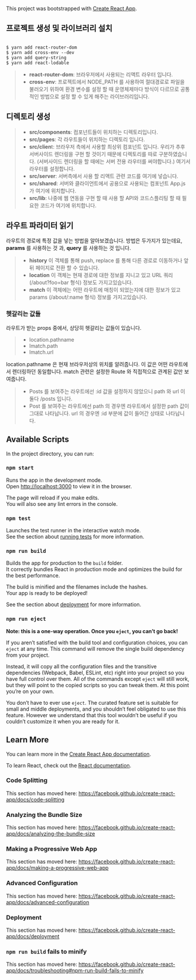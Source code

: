 This project was bootstrapped with [Create React App](https://github.com/facebook/create-react-app).

## 프로젝트 생성 및 라이브러리 설치
```angular2

$ yarn add react-router-dom
$ yarn add cross-env --dev
$ yarn add query-string
$ yarn add react-lodable 
```

> - **react-router-dom**: 브라우저에서 사용되는 리액트 라우터 입니다.
> - **cross-env**: 프로젝트에서 NODE_PATH 를 사용하여 절대경로로 파일을 불러오기 위하여 환경 변수를 설정 할 때 운영체제마다 방식이 다르므로 공통적인 방법으로 설정 할 수 있게 해주는 라이브러리입니다.

## 디렉토리 생성
> - **src/components**: 컴포넌트들이 위치하는 디렉토리입니다.
> - **src/pages**: 각 라우트들이 위치하는 디렉토리 입니다.
> - **src/clien**t: 브라우저 측에서 사용할 최상위 컴포넌트 입니다. 우리가 추후 서버사이드 렌더링을 구현 할 것이기 때문에 디렉토리를 따로 구분하였습니다. (서버사이드 렌더링을 할 때에는 서버 전용 라우터를 써야합니다.) 여기서 라우터를 설정합니다.
> - **src/server**: 서버측에서 사용 할 리액트 관련 코드를 여기에 넣습니다.
> - **src/shared**: 서버와 클라이언트에서 공용으로 사용되는 컴포넌트 App.js 가 여기에 위치합니다.
> - **src/lib**: 나중에 웹 연동을 구현 할 때 사용 할 API와 코드스플리팅 할 때 필요한 코드가 여기에 위치합니다.


## 라우트 파라미터 읽기
라우트의 경로에 특정 값을 넣는 방법을 알아보겠습니다. 방법은 두가지가 있는데요, **params** 를 사용하는 것 과, **query** 를 사용하는 것 입니다.


> - **history** 이 객체를 통해 push, replace 를 통해 다른 경로로 이동하거나 앞 뒤 페이지로 전환 할 수 있습니다.
> - **location** 이 객체는 현재 경로에 대한 정보를 지니고 있고 URL 쿼리 (/about?foo=bar 형식) 정보도 가지고있습니다.
> - **match** 이 객체에는 어떤 라우트에 매칭이 되었는지에 대한 정보가 있고 params (/about/:name 형식) 정보를 가지고있습니다.

### 헷갈리는 값들
라우트가 받는 props 중에서, 상당히 헷갈리는 값들이 있습니다.

> - location.pathname
> - lmatch.path
> - lmatch.url

location.pathname 은 현재 브라우저상의 위치를 알려줍니다. 이 값은 어떤 라우트에서 렌더링하던 동일합니다.
match 관련은 설정한 Route 와 직접적으로 관계된 값만 보여줍니다.
> - Posts 를 보여주는 라우트에선 :id 값을 설정하지 않았으니 path 와 url 이 둘다 /posts 입니다.
> - Post 를 보여주는 라우트에선 path 의 경우엔 라우트에서 설정한 path 값이 그대로 나타납니다. url 의 경우엔 :id 부분에 값이 들어간 상태로 나타납니다.

## Available Scripts

In the project directory, you can run:

### `npm start`

Runs the app in the development mode.<br>
Open [http://localhost:3000](http://localhost:3000) to view it in the browser.

The page will reload if you make edits.<br>
You will also see any lint errors in the console.

### `npm test`

Launches the test runner in the interactive watch mode.<br>
See the section about [running tests](https://facebook.github.io/create-react-app/docs/running-tests) for more information.

### `npm run build`

Builds the app for production to the `build` folder.<br>
It correctly bundles React in production mode and optimizes the build for the best performance.

The build is minified and the filenames include the hashes.<br>
Your app is ready to be deployed!

See the section about [deployment](https://facebook.github.io/create-react-app/docs/deployment) for more information.

### `npm run eject`

**Note: this is a one-way operation. Once you `eject`, you can’t go back!**

If you aren’t satisfied with the build tool and configuration choices, you can `eject` at any time. This command will remove the single build dependency from your project.

Instead, it will copy all the configuration files and the transitive dependencies (Webpack, Babel, ESLint, etc) right into your project so you have full control over them. All of the commands except `eject` will still work, but they will point to the copied scripts so you can tweak them. At this point you’re on your own.

You don’t have to ever use `eject`. The curated feature set is suitable for small and middle deployments, and you shouldn’t feel obligated to use this feature. However we understand that this tool wouldn’t be useful if you couldn’t customize it when you are ready for it.

## Learn More

You can learn more in the [Create React App documentation](https://facebook.github.io/create-react-app/docs/getting-started).

To learn React, check out the [React documentation](https://reactjs.org/).

### Code Splitting

This section has moved here: https://facebook.github.io/create-react-app/docs/code-splitting

### Analyzing the Bundle Size

This section has moved here: https://facebook.github.io/create-react-app/docs/analyzing-the-bundle-size

### Making a Progressive Web App

This section has moved here: https://facebook.github.io/create-react-app/docs/making-a-progressive-web-app

### Advanced Configuration

This section has moved here: https://facebook.github.io/create-react-app/docs/advanced-configuration

### Deployment

This section has moved here: https://facebook.github.io/create-react-app/docs/deployment

### `npm run build` fails to minify

This section has moved here: https://facebook.github.io/create-react-app/docs/troubleshooting#npm-run-build-fails-to-minify

